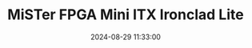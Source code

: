 ---
layout: post
title: MiSTer FPGA Mini ITX Ironclad Lite
summary: 
date: '2024-08-29 11:33:00'
#tags: [Emulation, MiSTer FPGA, MiSTer FPGA Add-ons]
---